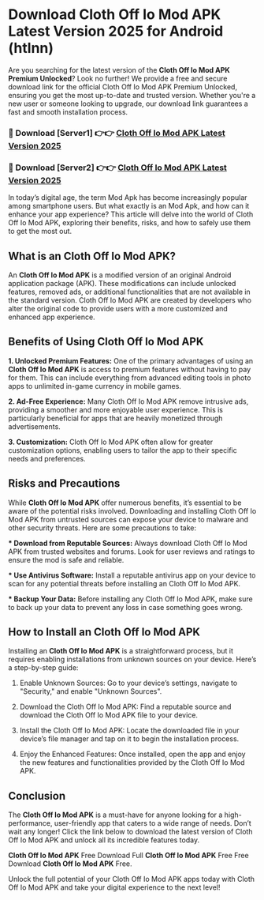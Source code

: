 # Download Cloth Off Io Mod APK Latest Version 2025 for Android (htlnn)

Are you searching for the latest version of the <strong>Cloth Off Io Mod APK Premium Unlocked</strong>? Look no further! We provide a free and secure download link for the official Cloth Off Io Mod APK Premium Unlocked, ensuring you get the most up-to-date and trusted version. Whether you're a new user or someone looking to upgrade, our download link guarantees a fast and smooth installation process.


<h3>🔴 Download [Server1] 👉👉 <a href="https://appsnew.pages.dev?q=Cloth+Off+Io+Mod+APK&ref=2RT5">Cloth Off Io Mod APK Latest Version 2025</a></h3>

<h3>🔴 Download [Server2] 👉👉 <a href="https://appsnew.pages.dev?q=Cloth+Off+Io+Mod+APK&ref=2RT5">Cloth Off Io Mod APK Latest Version 2025</a></h3>


In today’s digital age, the term Mod Apk has become increasingly popular among smartphone users. But what exactly is an Mod Apk, and how can it enhance your app experience? This article will delve into the world of Cloth Off Io Mod APK, exploring their benefits, risks, and how to safely use them to get the most out.


<h2>What is an Cloth Off Io Mod APK?</h2>

An <strong>Cloth Off Io Mod APK</strong> is a modified version of an original Android application package (APK). These modifications can include unlocked features, removed ads, or additional functionalities that are not available in the standard version. Cloth Off Io Mod APK are created by developers who alter the original code to provide users with a more customized and enhanced app experience.


<h2>Benefits of Using Cloth Off Io Mod APK</h2>

<strong> 1. Unlocked Premium Features:</strong> One of the primary advantages of using an <strong>Cloth Off Io Mod APK</strong> is access to premium features without having to pay for them. This can include everything from advanced editing tools in photo apps to unlimited in-game currency in mobile games.

<strong> 2. Ad-Free Experience:</strong> Many Cloth Off Io Mod APK remove intrusive ads, providing a smoother and more enjoyable user experience. This is particularly beneficial for apps that are heavily monetized through advertisements.

<strong> 3. Customization:</strong> Cloth Off Io Mod APK often allow for greater customization options, enabling users to tailor the app to their specific needs and preferences.


<h2>Risks and Precautions</h2>

While <strong>Cloth Off Io Mod APK</strong> offer numerous benefits, it’s essential to be aware of the potential risks involved. Downloading and installing Cloth Off Io Mod APK from untrusted sources can expose your device to malware and other security threats. Here are some precautions to take:

<strong> * Download from Reputable Sources:</strong> Always download Cloth Off Io Mod APK from trusted websites and forums. Look for user reviews and ratings to ensure the mod is safe and reliable.

<strong> * Use Antivirus Software:</strong> Install a reputable antivirus app on your device to scan for any potential threats before installing an Cloth Off Io Mod APK.

<strong> * Backup Your Data:</strong> Before installing any Cloth Off Io Mod APK, make sure to back up your data to prevent any loss in case something goes wrong.


<h2>How to Install an Cloth Off Io Mod APK</h2>

Installing an <strong>Cloth Off Io Mod APK</strong> is a straightforward process, but it requires enabling installations from unknown sources on your device. Here’s a step-by-step guide:

 1. Enable Unknown Sources: Go to your device’s settings, navigate to "Security," and enable "Unknown Sources".

 2. Download the Cloth Off Io Mod APK: Find a reputable source and download the Cloth Off Io Mod APK file to your device.

 3. Install the Cloth Off Io Mod APK: Locate the downloaded file in your device’s file manager and tap on it to begin the installation process.

 4. Enjoy the Enhanced Features: Once installed, open the app and enjoy the new features and functionalities provided by the Cloth Off Io Mod APK.


<h2><strong>Conclusion</strong></h2>

The <strong>Cloth Off Io Mod APK</strong> is a must-have for anyone looking for a high-performance, user-friendly app that caters to a wide range of needs. Don’t wait any longer! Click the link below to download the latest version of Cloth Off Io Mod APK and unlock all its incredible features today.

<strong>Cloth Off Io Mod APK</strong> Free Download Full <strong>Cloth Off Io Mod APK</strong> Free Free Download <strong>Cloth Off Io Mod APK</strong> Free.

Unlock the full potential of your Cloth Off Io Mod APK apps today with Cloth Off Io Mod APK and take your digital experience to the next level!